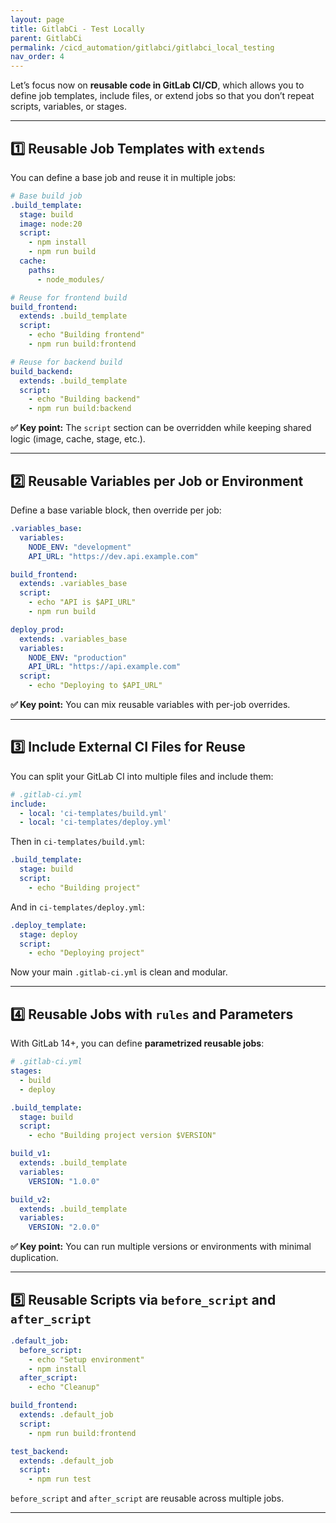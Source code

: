 ```yaml
---
layout: page
title: GitlabCi - Test Locally
parent: GitlabCi
permalink: /cicd_automation/gitlabci/gitlabci_local_testing
nav_order: 4
---
```


Let’s focus now on **reusable code in GitLab CI/CD**, which allows you to define job templates, include files, or extend jobs so that you don’t repeat scripts, variables, or stages.

---

## 1️⃣ **Reusable Job Templates with `extends`**

You can define a base job and reuse it in multiple jobs:

```yaml
# Base build job
.build_template:
  stage: build
  image: node:20
  script:
    - npm install
    - npm run build
  cache:
    paths:
      - node_modules/

# Reuse for frontend build
build_frontend:
  extends: .build_template
  script:
    - echo "Building frontend"
    - npm run build:frontend

# Reuse for backend build
build_backend:
  extends: .build_template
  script:
    - echo "Building backend"
    - npm run build:backend
```

**✅ Key point:** The `script` section can be overridden while keeping shared logic (image, cache, stage, etc.).

---

## 2️⃣ **Reusable Variables per Job or Environment**

Define a base variable block, then override per job:

```yaml
.variables_base:
  variables:
    NODE_ENV: "development"
    API_URL: "https://dev.api.example.com"

build_frontend:
  extends: .variables_base
  script:
    - echo "API is $API_URL"
    - npm run build

deploy_prod:
  extends: .variables_base
  variables:
    NODE_ENV: "production"
    API_URL: "https://api.example.com"
  script:
    - echo "Deploying to $API_URL"
```

**✅ Key point:** You can mix reusable variables with per-job overrides.

---

## 3️⃣ **Include External CI Files for Reuse**

You can split your GitLab CI into multiple files and include them:

```yaml
# .gitlab-ci.yml
include:
  - local: 'ci-templates/build.yml'
  - local: 'ci-templates/deploy.yml'
```

Then in `ci-templates/build.yml`:

```yaml
.build_template:
  stage: build
  script:
    - echo "Building project"
```

And in `ci-templates/deploy.yml`:

```yaml
.deploy_template:
  stage: deploy
  script:
    - echo "Deploying project"
```

Now your main `.gitlab-ci.yml` is clean and modular.

---

## 4️⃣ **Reusable Jobs with `rules` and Parameters**

With GitLab 14+, you can define **parametrized reusable jobs**:

```yaml
# .gitlab-ci.yml
stages:
  - build
  - deploy

.build_template:
  stage: build
  script:
    - echo "Building project version $VERSION"

build_v1:
  extends: .build_template
  variables:
    VERSION: "1.0.0"

build_v2:
  extends: .build_template
  variables:
    VERSION: "2.0.0"
```

**✅ Key point:** You can run multiple versions or environments with minimal duplication.

---

## 5️⃣ **Reusable Scripts via `before_script` and `after_script`**

```yaml
.default_job:
  before_script:
    - echo "Setup environment"
    - npm install
  after_script:
    - echo "Cleanup"

build_frontend:
  extends: .default_job
  script:
    - npm run build:frontend

test_backend:
  extends: .default_job
  script:
    - npm run test
```

`before_script` and `after_script` are reusable across multiple jobs.

---

